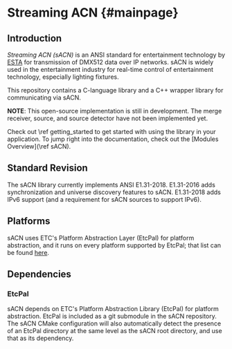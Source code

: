 # Streaming ACN                                                                         {#mainpage}

## Introduction

*Streaming ACN (sACN)* is an ANSI standard for entertainment technology by
[ESTA](http://tsp.esta.org) for transmission of DMX512 data over IP networks. sACN is widely used
in the entertainment industry for real-time control of entertainment technology, especially
lighting fixtures.

This repository contains a C-language library and a C++ wrapper library for communicating via sACN.

**NOTE**: This open-source implementation is still in development. The merge receiver, source, and
source detector have not been implemented yet.

Check out \ref getting_started to get started with using the library in your application. To jump
right into the documentation, check out the [Modules Overview](\ref sACN).

## Standard Revision

The sACN library currently implements ANSI E1.31-2018. E1.31-2016 adds synchronization and universe
discovery features to sACN. E1.31-2018 adds IPv6 support (and a requirement for sACN sources to
support IPv6).

## Platforms

sACN uses ETC's Platform Abstraction Layer (EtcPal) for platform abstraction, and it runs on every
platform supported by EtcPal; that list can be found [here](https://etclabs.github.io/EtcPal/docs/head/).

## Dependencies

### EtcPal

sACN depends on ETC's Platform Abstraction Library (EtcPal) for platform abstraction. EtcPal is
included as a git submodule in the sACN repository. The sACN CMake configuration will also
automatically detect the presence of an EtcPal directory at the same level as the sACN root
directory, and use that as its dependency.

